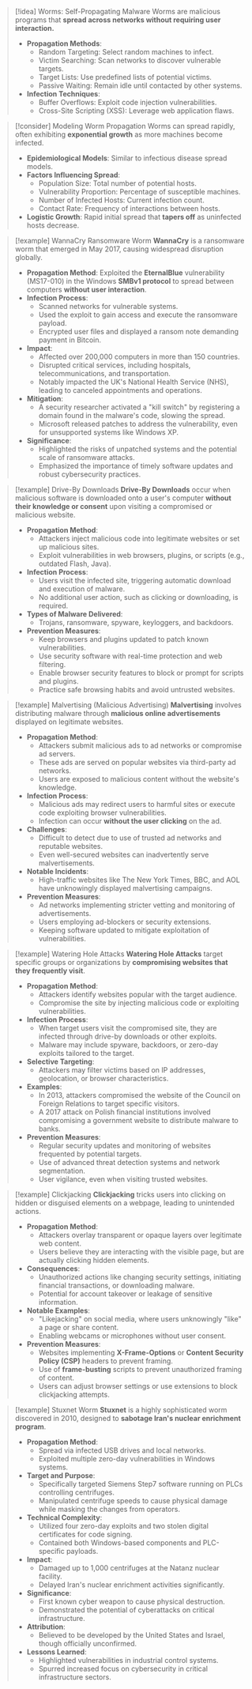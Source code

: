> [!idea] Worms: Self-Propagating Malware
> Worms are malicious programs that **spread across networks without requiring user interaction.**
> - **Propagation Methods**:
>   - Random Targeting: Select random machines to infect.
>   - Victim Searching: Scan networks to discover vulnerable targets.
>   - Target Lists: Use predefined lists of potential victims.
>   - Passive Waiting: Remain idle until contacted by other systems.
> - **Infection Techniques**:
>   - Buffer Overflows: Exploit code injection vulnerabilities.
>   - Cross-Site Scripting (XSS): Leverage web application flaws.

> [!consider] Modeling Worm Propagation
> Worms can spread rapidly, often exhibiting **exponential growth** as more machines become infected.
> - **Epidemiological Models**: Similar to infectious disease spread models.
> - **Factors Influencing Spread**:
>   - Population Size: Total number of potential hosts.
>   - Vulnerability Proportion: Percentage of susceptible machines.
>   - Number of Infected Hosts: Current infection count.
>   - Contact Rate: Frequency of interactions between hosts.
> - **Logistic Growth**: Rapid initial spread that **tapers off** as uninfected hosts decrease.

> [!example] WannaCry Ransomware Worm
> **WannaCry** is a ransomware worm that emerged in May 2017, causing widespread disruption globally.
> - **Propagation Method**: Exploited the **EternalBlue** vulnerability (MS17-010) in the Windows **SMBv1 protocol** to spread between computers **without user interaction**.
> - **Infection Process**:
>   - Scanned networks for vulnerable systems.
>   - Used the exploit to gain access and execute the ransomware payload.
>   - Encrypted user files and displayed a ransom note demanding payment in Bitcoin.
> - **Impact**:
>   - Affected over 200,000 computers in more than 150 countries.
>   - Disrupted critical services, including hospitals, telecommunications, and transportation.
>   - Notably impacted the UK's National Health Service (NHS), leading to canceled appointments and operations.
> - **Mitigation**:
>   - A security researcher activated a "kill switch" by registering a domain found in the malware's code, slowing the spread.
>   - Microsoft released patches to address the vulnerability, even for unsupported systems like Windows XP.
> - **Significance**:
>   - Highlighted the risks of unpatched systems and the potential scale of ransomware attacks.
>   - Emphasized the importance of timely software updates and robust cybersecurity practices.

> [!example] Drive-By Downloads
> **Drive-By Downloads** occur when malicious software is downloaded onto a user's computer **without their knowledge or consent** upon visiting a compromised or malicious website.
> - **Propagation Method**:
>   - Attackers inject malicious code into legitimate websites or set up malicious sites.
>   - Exploit vulnerabilities in web browsers, plugins, or scripts (e.g., outdated Flash, Java).
> - **Infection Process**:
>   - Users visit the infected site, triggering automatic download and execution of malware.
>   - No additional user action, such as clicking or downloading, is required.
> - **Types of Malware Delivered**:
>   - Trojans, ransomware, spyware, keyloggers, and backdoors.
> - **Prevention Measures**:
>   - Keep browsers and plugins updated to patch known vulnerabilities.
>   - Use security software with real-time protection and web filtering.
>   - Enable browser security features to block or prompt for scripts and plugins.
>   - Practice safe browsing habits and avoid untrusted websites.

> [!example] Malvertising (Malicious Advertising)
> **Malvertising** involves distributing malware through **malicious online advertisements** displayed on legitimate websites.
> - **Propagation Method**:
>   - Attackers submit malicious ads to ad networks or compromise ad servers.
>   - These ads are served on popular websites via third-party ad networks.
>   - Users are exposed to malicious content without the website's knowledge.
> - **Infection Process**:
>   - Malicious ads may redirect users to harmful sites or execute code exploiting browser vulnerabilities.
>   - Infection can occur **without the user clicking** on the ad.
> - **Challenges**:
>   - Difficult to detect due to use of trusted ad networks and reputable websites.
>   - Even well-secured websites can inadvertently serve malvertisements.
> - **Notable Incidents**:
>   - High-traffic websites like The New York Times, BBC, and AOL have unknowingly displayed malvertising campaigns.
> - **Prevention Measures**:
>   - Ad networks implementing stricter vetting and monitoring of advertisements.
>   - Users employing ad-blockers or security extensions.
>   - Keeping software updated to mitigate exploitation of vulnerabilities.

> [!example] Watering Hole Attacks
> **Watering Hole Attacks** target specific groups or organizations by **compromising websites that they frequently visit**.
> - **Propagation Method**:
>   - Attackers identify websites popular with the target audience.
>   - Compromise the site by injecting malicious code or exploiting vulnerabilities.
> - **Infection Process**:
>   - When target users visit the compromised site, they are infected through drive-by downloads or other exploits.
>   - Malware may include spyware, backdoors, or zero-day exploits tailored to the target.
> - **Selective Targeting**:
>   - Attackers may filter victims based on IP addresses, geolocation, or browser characteristics.
> - **Examples**:
>   - In 2013, attackers compromised the website of the Council on Foreign Relations to target specific visitors.
>   - A 2017 attack on Polish financial institutions involved compromising a government website to distribute malware to banks.
> - **Prevention Measures**:
>   - Regular security updates and monitoring of websites frequented by potential targets.
>   - Use of advanced threat detection systems and network segmentation.
>   - User vigilance, even when visiting trusted websites.

> [!example] Clickjacking
> **Clickjacking** tricks users into clicking on hidden or disguised elements on a webpage, leading to unintended actions.
> - **Propagation Method**:
>   - Attackers overlay transparent or opaque layers over legitimate web content.
>   - Users believe they are interacting with the visible page, but are actually clicking hidden elements.
> - **Consequences**:
>   - Unauthorized actions like changing security settings, initiating financial transactions, or downloading malware.
>   - Potential for account takeover or leakage of sensitive information.
> - **Notable Examples**:
>   - "Likejacking" on social media, where users unknowingly "like" a page or share content.
>   - Enabling webcams or microphones without user consent.
> - **Prevention Measures**:
>   - Websites implementing **X-Frame-Options** or **Content Security Policy (CSP)** headers to prevent framing.
>   - Use of **frame-busting** scripts to prevent unauthorized framing of content.
>   - Users can adjust browser settings or use extensions to block clickjacking attempts.

> [!example] Stuxnet Worm
> **Stuxnet** is a highly sophisticated worm discovered in 2010, designed to **sabotage Iran's nuclear enrichment program**.
> - **Propagation Method**:
>   - Spread via infected USB drives and local networks.
>   - Exploited multiple zero-day vulnerabilities in Windows systems.
> - **Target and Purpose**:
>   - Specifically targeted Siemens Step7 software running on PLCs controlling centrifuges.
>   - Manipulated centrifuge speeds to cause physical damage while masking the changes from operators.
> - **Technical Complexity**:
>   - Utilized four zero-day exploits and two stolen digital certificates for code signing.
>   - Contained both Windows-based components and PLC-specific payloads.
> - **Impact**:
>   - Damaged up to 1,000 centrifuges at the Natanz nuclear facility.
>   - Delayed Iran's nuclear enrichment activities significantly.
> - **Significance**:
>   - First known cyber weapon to cause physical destruction.
>   - Demonstrated the potential of cyberattacks on critical infrastructure.
> - **Attribution**:
>   - Believed to be developed by the United States and Israel, though officially unconfirmed.
> - **Lessons Learned**:
>   - Highlighted vulnerabilities in industrial control systems.
>   - Spurred increased focus on cybersecurity in critical infrastructure sectors.
